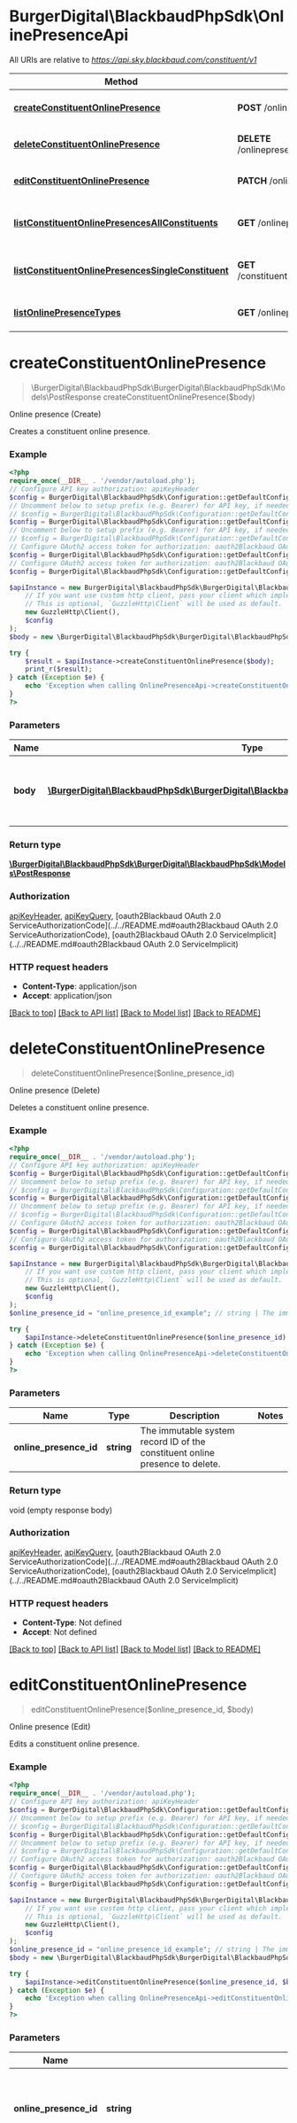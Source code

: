 # BurgerDigital\BlackbaudPhpSdk\OnlinePresenceApi

All URIs are relative to *https://api.sky.blackbaud.com/constituent/v1*

Method | HTTP request | Description
------------- | ------------- | -------------
[**createConstituentOnlinePresence**](OnlinePresenceApi.md#createconstituentonlinepresence) | **POST** /onlinepresences | Online presence (Create)
[**deleteConstituentOnlinePresence**](OnlinePresenceApi.md#deleteconstituentonlinepresence) | **DELETE** /onlinepresences/{online_presence_id} | Online presence (Delete)
[**editConstituentOnlinePresence**](OnlinePresenceApi.md#editconstituentonlinepresence) | **PATCH** /onlinepresences/{online_presence_id} | Online presence (Edit)
[**listConstituentOnlinePresencesAllConstituents**](OnlinePresenceApi.md#listconstituentonlinepresencesallconstituents) | **GET** /onlinepresences | Online presence list (All constituents)
[**listConstituentOnlinePresencesSingleConstituent**](OnlinePresenceApi.md#listconstituentonlinepresencessingleconstituent) | **GET** /constituents/{constituent_id}/onlinepresences | Online presence list (Single constituent)
[**listOnlinePresenceTypes**](OnlinePresenceApi.md#listonlinepresencetypes) | **GET** /onlinepresencetypes | Online presence types

# **createConstituentOnlinePresence**
> \BurgerDigital\BlackbaudPhpSdk\BurgerDigital\BlackbaudPhpSdk\Models\PostResponse createConstituentOnlinePresence($body)

Online presence (Create)

Creates a constituent online presence.

### Example
```php
<?php
require_once(__DIR__ . '/vendor/autoload.php');
// Configure API key authorization: apiKeyHeader
$config = BurgerDigital\BlackbaudPhpSdk\Configuration::getDefaultConfiguration()->setApiKey('Bb-Api-Subscription-Key', 'YOUR_API_KEY');
// Uncomment below to setup prefix (e.g. Bearer) for API key, if needed
// $config = BurgerDigital\BlackbaudPhpSdk\Configuration::getDefaultConfiguration()->setApiKeyPrefix('Bb-Api-Subscription-Key', 'Bearer');// Configure API key authorization: apiKeyQuery
$config = BurgerDigital\BlackbaudPhpSdk\Configuration::getDefaultConfiguration()->setApiKey('subscription-key', 'YOUR_API_KEY');
// Uncomment below to setup prefix (e.g. Bearer) for API key, if needed
// $config = BurgerDigital\BlackbaudPhpSdk\Configuration::getDefaultConfiguration()->setApiKeyPrefix('subscription-key', 'Bearer');
// Configure OAuth2 access token for authorization: oauth2Blackbaud OAuth 2.0 ServiceAuthorizationCode
$config = BurgerDigital\BlackbaudPhpSdk\Configuration::getDefaultConfiguration()->setAccessToken('YOUR_ACCESS_TOKEN');
// Configure OAuth2 access token for authorization: oauth2Blackbaud OAuth 2.0 ServiceImplicit
$config = BurgerDigital\BlackbaudPhpSdk\Configuration::getDefaultConfiguration()->setAccessToken('YOUR_ACCESS_TOKEN');

$apiInstance = new BurgerDigital\BlackbaudPhpSdk\BurgerDigital\BlackbaudPhpSdk\Api\OnlinePresenceApi(
    // If you want use custom http client, pass your client which implements `GuzzleHttp\ClientInterface`.
    // This is optional, `GuzzleHttp\Client` will be used as default.
    new GuzzleHttp\Client(),
    $config
);
$body = new \BurgerDigital\BlackbaudPhpSdk\BurgerDigital\BlackbaudPhpSdk\Models\OnlinePresenceAdd(); // \BurgerDigital\BlackbaudPhpSdk\BurgerDigital\BlackbaudPhpSdk\Models\OnlinePresenceAdd | An object that represents the online presence to create.

try {
    $result = $apiInstance->createConstituentOnlinePresence($body);
    print_r($result);
} catch (Exception $e) {
    echo 'Exception when calling OnlinePresenceApi->createConstituentOnlinePresence: ', $e->getMessage(), PHP_EOL;
}
?>
```

### Parameters

Name | Type | Description  | Notes
------------- | ------------- | ------------- | -------------
 **body** | [**\BurgerDigital\BlackbaudPhpSdk\BurgerDigital\BlackbaudPhpSdk\Models\OnlinePresenceAdd**](../Model/OnlinePresenceAdd.md)| An object that represents the online presence to create. | [optional]

### Return type

[**\BurgerDigital\BlackbaudPhpSdk\BurgerDigital\BlackbaudPhpSdk\Models\PostResponse**](../Model/PostResponse.md)

### Authorization

[apiKeyHeader](../../README.md#apiKeyHeader), [apiKeyQuery](../../README.md#apiKeyQuery), [oauth2Blackbaud OAuth 2.0 ServiceAuthorizationCode](../../README.md#oauth2Blackbaud OAuth 2.0 ServiceAuthorizationCode), [oauth2Blackbaud OAuth 2.0 ServiceImplicit](../../README.md#oauth2Blackbaud OAuth 2.0 ServiceImplicit)

### HTTP request headers

 - **Content-Type**: application/json
 - **Accept**: application/json

[[Back to top]](#) [[Back to API list]](../../README.md#documentation-for-api-endpoints) [[Back to Model list]](../../README.md#documentation-for-models) [[Back to README]](../../README.md)

# **deleteConstituentOnlinePresence**
> deleteConstituentOnlinePresence($online_presence_id)

Online presence (Delete)

Deletes a constituent online presence.

### Example
```php
<?php
require_once(__DIR__ . '/vendor/autoload.php');
// Configure API key authorization: apiKeyHeader
$config = BurgerDigital\BlackbaudPhpSdk\Configuration::getDefaultConfiguration()->setApiKey('Bb-Api-Subscription-Key', 'YOUR_API_KEY');
// Uncomment below to setup prefix (e.g. Bearer) for API key, if needed
// $config = BurgerDigital\BlackbaudPhpSdk\Configuration::getDefaultConfiguration()->setApiKeyPrefix('Bb-Api-Subscription-Key', 'Bearer');// Configure API key authorization: apiKeyQuery
$config = BurgerDigital\BlackbaudPhpSdk\Configuration::getDefaultConfiguration()->setApiKey('subscription-key', 'YOUR_API_KEY');
// Uncomment below to setup prefix (e.g. Bearer) for API key, if needed
// $config = BurgerDigital\BlackbaudPhpSdk\Configuration::getDefaultConfiguration()->setApiKeyPrefix('subscription-key', 'Bearer');
// Configure OAuth2 access token for authorization: oauth2Blackbaud OAuth 2.0 ServiceAuthorizationCode
$config = BurgerDigital\BlackbaudPhpSdk\Configuration::getDefaultConfiguration()->setAccessToken('YOUR_ACCESS_TOKEN');
// Configure OAuth2 access token for authorization: oauth2Blackbaud OAuth 2.0 ServiceImplicit
$config = BurgerDigital\BlackbaudPhpSdk\Configuration::getDefaultConfiguration()->setAccessToken('YOUR_ACCESS_TOKEN');

$apiInstance = new BurgerDigital\BlackbaudPhpSdk\BurgerDigital\BlackbaudPhpSdk\Api\OnlinePresenceApi(
    // If you want use custom http client, pass your client which implements `GuzzleHttp\ClientInterface`.
    // This is optional, `GuzzleHttp\Client` will be used as default.
    new GuzzleHttp\Client(),
    $config
);
$online_presence_id = "online_presence_id_example"; // string | The immutable system record ID of the constituent online presence to delete.

try {
    $apiInstance->deleteConstituentOnlinePresence($online_presence_id);
} catch (Exception $e) {
    echo 'Exception when calling OnlinePresenceApi->deleteConstituentOnlinePresence: ', $e->getMessage(), PHP_EOL;
}
?>
```

### Parameters

Name | Type | Description  | Notes
------------- | ------------- | ------------- | -------------
 **online_presence_id** | **string**| The immutable system record ID of the constituent online presence to delete. |

### Return type

void (empty response body)

### Authorization

[apiKeyHeader](../../README.md#apiKeyHeader), [apiKeyQuery](../../README.md#apiKeyQuery), [oauth2Blackbaud OAuth 2.0 ServiceAuthorizationCode](../../README.md#oauth2Blackbaud OAuth 2.0 ServiceAuthorizationCode), [oauth2Blackbaud OAuth 2.0 ServiceImplicit](../../README.md#oauth2Blackbaud OAuth 2.0 ServiceImplicit)

### HTTP request headers

 - **Content-Type**: Not defined
 - **Accept**: Not defined

[[Back to top]](#) [[Back to API list]](../../README.md#documentation-for-api-endpoints) [[Back to Model list]](../../README.md#documentation-for-models) [[Back to README]](../../README.md)

# **editConstituentOnlinePresence**
> editConstituentOnlinePresence($online_presence_id, $body)

Online presence (Edit)

Edits a constituent online presence.

### Example
```php
<?php
require_once(__DIR__ . '/vendor/autoload.php');
// Configure API key authorization: apiKeyHeader
$config = BurgerDigital\BlackbaudPhpSdk\Configuration::getDefaultConfiguration()->setApiKey('Bb-Api-Subscription-Key', 'YOUR_API_KEY');
// Uncomment below to setup prefix (e.g. Bearer) for API key, if needed
// $config = BurgerDigital\BlackbaudPhpSdk\Configuration::getDefaultConfiguration()->setApiKeyPrefix('Bb-Api-Subscription-Key', 'Bearer');// Configure API key authorization: apiKeyQuery
$config = BurgerDigital\BlackbaudPhpSdk\Configuration::getDefaultConfiguration()->setApiKey('subscription-key', 'YOUR_API_KEY');
// Uncomment below to setup prefix (e.g. Bearer) for API key, if needed
// $config = BurgerDigital\BlackbaudPhpSdk\Configuration::getDefaultConfiguration()->setApiKeyPrefix('subscription-key', 'Bearer');
// Configure OAuth2 access token for authorization: oauth2Blackbaud OAuth 2.0 ServiceAuthorizationCode
$config = BurgerDigital\BlackbaudPhpSdk\Configuration::getDefaultConfiguration()->setAccessToken('YOUR_ACCESS_TOKEN');
// Configure OAuth2 access token for authorization: oauth2Blackbaud OAuth 2.0 ServiceImplicit
$config = BurgerDigital\BlackbaudPhpSdk\Configuration::getDefaultConfiguration()->setAccessToken('YOUR_ACCESS_TOKEN');

$apiInstance = new BurgerDigital\BlackbaudPhpSdk\BurgerDigital\BlackbaudPhpSdk\Api\OnlinePresenceApi(
    // If you want use custom http client, pass your client which implements `GuzzleHttp\ClientInterface`.
    // This is optional, `GuzzleHttp\Client` will be used as default.
    new GuzzleHttp\Client(),
    $config
);
$online_presence_id = "online_presence_id_example"; // string | The immutable system record ID of the online presence to edit.
$body = new \BurgerDigital\BlackbaudPhpSdk\BurgerDigital\BlackbaudPhpSdk\Models\OnlinePresenceEdit(); // \BurgerDigital\BlackbaudPhpSdk\BurgerDigital\BlackbaudPhpSdk\Models\OnlinePresenceEdit | An object that represents the properties of the online presence to edit.

try {
    $apiInstance->editConstituentOnlinePresence($online_presence_id, $body);
} catch (Exception $e) {
    echo 'Exception when calling OnlinePresenceApi->editConstituentOnlinePresence: ', $e->getMessage(), PHP_EOL;
}
?>
```

### Parameters

Name | Type | Description  | Notes
------------- | ------------- | ------------- | -------------
 **online_presence_id** | **string**| The immutable system record ID of the online presence to edit. |
 **body** | [**\BurgerDigital\BlackbaudPhpSdk\BurgerDigital\BlackbaudPhpSdk\Models\OnlinePresenceEdit**](../Model/OnlinePresenceEdit.md)| An object that represents the properties of the online presence to edit. | [optional]

### Return type

void (empty response body)

### Authorization

[apiKeyHeader](../../README.md#apiKeyHeader), [apiKeyQuery](../../README.md#apiKeyQuery), [oauth2Blackbaud OAuth 2.0 ServiceAuthorizationCode](../../README.md#oauth2Blackbaud OAuth 2.0 ServiceAuthorizationCode), [oauth2Blackbaud OAuth 2.0 ServiceImplicit](../../README.md#oauth2Blackbaud OAuth 2.0 ServiceImplicit)

### HTTP request headers

 - **Content-Type**: application/json
 - **Accept**: Not defined

[[Back to top]](#) [[Back to API list]](../../README.md#documentation-for-api-endpoints) [[Back to Model list]](../../README.md#documentation-for-models) [[Back to README]](../../README.md)

# **listConstituentOnlinePresencesAllConstituents**
> \BurgerDigital\BlackbaudPhpSdk\BurgerDigital\BlackbaudPhpSdk\Models\ApiCollectionOnlinePresenceRead listConstituentOnlinePresencesAllConstituents($date_added, $last_modified, $include_inactive, $sort_token, $constituent_id, $limit, $offset)

Online presence list (All constituents)

Returns a paginated list of online presences.  <p />  The default sorting behavior is to list online presences in ascending order based on when they were created.  <p />  However, the <code>last_modified</code> parameter overrides the default sorting behavior to list online presences in ascending order based on when they were last modified. The <code>last_modified</code> parameter also adds the <code>sort_token</code> parameter to the <code>next_link</code> URL to ensure that online presences are stably sorted and that order persists when changes occur while working through a paginated list.  <p />  If the <code>last_modified</code> and <code>date_added</code> parameters are both specified, the sorting behavior is to list online presences based on when they were last modified.  <p /><b>Note:</b> This endpoint returns data with an average latency of about 30 minutes. In addition, historic records have a default <code>date_added</code> timestamp of 1600-01-01 00:00:00.000 +00:00. The timestamp for newer records reflects when the records were added.

### Example
```php
<?php
require_once(__DIR__ . '/vendor/autoload.php');
// Configure API key authorization: apiKeyHeader
$config = BurgerDigital\BlackbaudPhpSdk\Configuration::getDefaultConfiguration()->setApiKey('Bb-Api-Subscription-Key', 'YOUR_API_KEY');
// Uncomment below to setup prefix (e.g. Bearer) for API key, if needed
// $config = BurgerDigital\BlackbaudPhpSdk\Configuration::getDefaultConfiguration()->setApiKeyPrefix('Bb-Api-Subscription-Key', 'Bearer');// Configure API key authorization: apiKeyQuery
$config = BurgerDigital\BlackbaudPhpSdk\Configuration::getDefaultConfiguration()->setApiKey('subscription-key', 'YOUR_API_KEY');
// Uncomment below to setup prefix (e.g. Bearer) for API key, if needed
// $config = BurgerDigital\BlackbaudPhpSdk\Configuration::getDefaultConfiguration()->setApiKeyPrefix('subscription-key', 'Bearer');
// Configure OAuth2 access token for authorization: oauth2Blackbaud OAuth 2.0 ServiceAuthorizationCode
$config = BurgerDigital\BlackbaudPhpSdk\Configuration::getDefaultConfiguration()->setAccessToken('YOUR_ACCESS_TOKEN');
// Configure OAuth2 access token for authorization: oauth2Blackbaud OAuth 2.0 ServiceImplicit
$config = BurgerDigital\BlackbaudPhpSdk\Configuration::getDefaultConfiguration()->setAccessToken('YOUR_ACCESS_TOKEN');

$apiInstance = new BurgerDigital\BlackbaudPhpSdk\BurgerDigital\BlackbaudPhpSdk\Api\OnlinePresenceApi(
    // If you want use custom http client, pass your client which implements `GuzzleHttp\ClientInterface`.
    // This is optional, `GuzzleHttp\Client` will be used as default.
    new GuzzleHttp\Client(),
    $config
);
$date_added = "date_added_example"; // string | Format - date-time (as date-time in RFC3339). Represents a filter for online presences created on or after the specified date. The filter respects time offsets from UTC per the ISO-8601 format: 2016-05-05T17:59:31.1600745-04:00.
$last_modified = "last_modified_example"; // string | Format - date-time (as date-time in RFC3339). Represents a filter for online presences modified on or after the specified date. The filter respects time offsets from UTC per the ISO-8601 format: 2016-05-05T17:59:31.1600745-04:00.
$include_inactive = true; // bool | Set this parameter to \"true\" to include inactive online presences in the response.
$sort_token = "sort_token_example"; // string | Represents a token filter to provide the next stable-sorted list of online presences. This will be provided on the next_link collection response property when last_modified or sort_token filters are specified on the request.
$constituent_id = "constituent_id_example"; // string | Represents a list of constituent identifiers. Returns online presences if any of the specified constituent identifiers match any of the online presences' associated constituents. For example, \"constituent_id=280&amp;constituent_id=1232\" returns online presences with either \"280\" or \"1232\" constituent identifiers.
$limit = 56; // int | Format - int32. Represents the number of records to return. The default is 500. The maximum is 5000.
$offset = 56; // int | Format - int32. Represents the number of records to skip. For use with pagination.

try {
    $result = $apiInstance->listConstituentOnlinePresencesAllConstituents($date_added, $last_modified, $include_inactive, $sort_token, $constituent_id, $limit, $offset);
    print_r($result);
} catch (Exception $e) {
    echo 'Exception when calling OnlinePresenceApi->listConstituentOnlinePresencesAllConstituents: ', $e->getMessage(), PHP_EOL;
}
?>
```

### Parameters

Name | Type | Description  | Notes
------------- | ------------- | ------------- | -------------
 **date_added** | **string**| Format - date-time (as date-time in RFC3339). Represents a filter for online presences created on or after the specified date. The filter respects time offsets from UTC per the ISO-8601 format: 2016-05-05T17:59:31.1600745-04:00. | [optional]
 **last_modified** | **string**| Format - date-time (as date-time in RFC3339). Represents a filter for online presences modified on or after the specified date. The filter respects time offsets from UTC per the ISO-8601 format: 2016-05-05T17:59:31.1600745-04:00. | [optional]
 **include_inactive** | **bool**| Set this parameter to \&quot;true\&quot; to include inactive online presences in the response. | [optional]
 **sort_token** | **string**| Represents a token filter to provide the next stable-sorted list of online presences. This will be provided on the next_link collection response property when last_modified or sort_token filters are specified on the request. | [optional]
 **constituent_id** | **string**| Represents a list of constituent identifiers. Returns online presences if any of the specified constituent identifiers match any of the online presences&#x27; associated constituents. For example, \&quot;constituent_id&#x3D;280&amp;amp;constituent_id&#x3D;1232\&quot; returns online presences with either \&quot;280\&quot; or \&quot;1232\&quot; constituent identifiers. | [optional]
 **limit** | **int**| Format - int32. Represents the number of records to return. The default is 500. The maximum is 5000. | [optional]
 **offset** | **int**| Format - int32. Represents the number of records to skip. For use with pagination. | [optional]

### Return type

[**\BurgerDigital\BlackbaudPhpSdk\BurgerDigital\BlackbaudPhpSdk\Models\ApiCollectionOnlinePresenceRead**](../Model/ApiCollectionOnlinePresenceRead.md)

### Authorization

[apiKeyHeader](../../README.md#apiKeyHeader), [apiKeyQuery](../../README.md#apiKeyQuery), [oauth2Blackbaud OAuth 2.0 ServiceAuthorizationCode](../../README.md#oauth2Blackbaud OAuth 2.0 ServiceAuthorizationCode), [oauth2Blackbaud OAuth 2.0 ServiceImplicit](../../README.md#oauth2Blackbaud OAuth 2.0 ServiceImplicit)

### HTTP request headers

 - **Content-Type**: Not defined
 - **Accept**: application/json

[[Back to top]](#) [[Back to API list]](../../README.md#documentation-for-api-endpoints) [[Back to Model list]](../../README.md#documentation-for-models) [[Back to README]](../../README.md)

# **listConstituentOnlinePresencesSingleConstituent**
> \BurgerDigital\BlackbaudPhpSdk\BurgerDigital\BlackbaudPhpSdk\Models\ApiCollectionOnlinePresenceRead listConstituentOnlinePresencesSingleConstituent($constituent_id, $include_inactive)

Online presence list (Single constituent)

Returns a list of online presences for a constituent.

### Example
```php
<?php
require_once(__DIR__ . '/vendor/autoload.php');
// Configure API key authorization: apiKeyHeader
$config = BurgerDigital\BlackbaudPhpSdk\Configuration::getDefaultConfiguration()->setApiKey('Bb-Api-Subscription-Key', 'YOUR_API_KEY');
// Uncomment below to setup prefix (e.g. Bearer) for API key, if needed
// $config = BurgerDigital\BlackbaudPhpSdk\Configuration::getDefaultConfiguration()->setApiKeyPrefix('Bb-Api-Subscription-Key', 'Bearer');// Configure API key authorization: apiKeyQuery
$config = BurgerDigital\BlackbaudPhpSdk\Configuration::getDefaultConfiguration()->setApiKey('subscription-key', 'YOUR_API_KEY');
// Uncomment below to setup prefix (e.g. Bearer) for API key, if needed
// $config = BurgerDigital\BlackbaudPhpSdk\Configuration::getDefaultConfiguration()->setApiKeyPrefix('subscription-key', 'Bearer');
// Configure OAuth2 access token for authorization: oauth2Blackbaud OAuth 2.0 ServiceAuthorizationCode
$config = BurgerDigital\BlackbaudPhpSdk\Configuration::getDefaultConfiguration()->setAccessToken('YOUR_ACCESS_TOKEN');
// Configure OAuth2 access token for authorization: oauth2Blackbaud OAuth 2.0 ServiceImplicit
$config = BurgerDigital\BlackbaudPhpSdk\Configuration::getDefaultConfiguration()->setAccessToken('YOUR_ACCESS_TOKEN');

$apiInstance = new BurgerDigital\BlackbaudPhpSdk\BurgerDigital\BlackbaudPhpSdk\Api\OnlinePresenceApi(
    // If you want use custom http client, pass your client which implements `GuzzleHttp\ClientInterface`.
    // This is optional, `GuzzleHttp\Client` will be used as default.
    new GuzzleHttp\Client(),
    $config
);
$constituent_id = "constituent_id_example"; // string | The immutable system record ID of the constituent to retrieve the online presences for.
$include_inactive = true; // bool | Set this parameter to \"true\" to include inactive online presences in the response.

try {
    $result = $apiInstance->listConstituentOnlinePresencesSingleConstituent($constituent_id, $include_inactive);
    print_r($result);
} catch (Exception $e) {
    echo 'Exception when calling OnlinePresenceApi->listConstituentOnlinePresencesSingleConstituent: ', $e->getMessage(), PHP_EOL;
}
?>
```

### Parameters

Name | Type | Description  | Notes
------------- | ------------- | ------------- | -------------
 **constituent_id** | **string**| The immutable system record ID of the constituent to retrieve the online presences for. |
 **include_inactive** | **bool**| Set this parameter to \&quot;true\&quot; to include inactive online presences in the response. | [optional]

### Return type

[**\BurgerDigital\BlackbaudPhpSdk\BurgerDigital\BlackbaudPhpSdk\Models\ApiCollectionOnlinePresenceRead**](../Model/ApiCollectionOnlinePresenceRead.md)

### Authorization

[apiKeyHeader](../../README.md#apiKeyHeader), [apiKeyQuery](../../README.md#apiKeyQuery), [oauth2Blackbaud OAuth 2.0 ServiceAuthorizationCode](../../README.md#oauth2Blackbaud OAuth 2.0 ServiceAuthorizationCode), [oauth2Blackbaud OAuth 2.0 ServiceImplicit](../../README.md#oauth2Blackbaud OAuth 2.0 ServiceImplicit)

### HTTP request headers

 - **Content-Type**: Not defined
 - **Accept**: application/json

[[Back to top]](#) [[Back to API list]](../../README.md#documentation-for-api-endpoints) [[Back to Model list]](../../README.md#documentation-for-models) [[Back to README]](../../README.md)

# **listOnlinePresenceTypes**
> \BurgerDigital\BlackbaudPhpSdk\BurgerDigital\BlackbaudPhpSdk\Models\ApiCollectionString listOnlinePresenceTypes()

Online presence types

Returns a list of active online presence types.

### Example
```php
<?php
require_once(__DIR__ . '/vendor/autoload.php');
// Configure API key authorization: apiKeyHeader
$config = BurgerDigital\BlackbaudPhpSdk\Configuration::getDefaultConfiguration()->setApiKey('Bb-Api-Subscription-Key', 'YOUR_API_KEY');
// Uncomment below to setup prefix (e.g. Bearer) for API key, if needed
// $config = BurgerDigital\BlackbaudPhpSdk\Configuration::getDefaultConfiguration()->setApiKeyPrefix('Bb-Api-Subscription-Key', 'Bearer');// Configure API key authorization: apiKeyQuery
$config = BurgerDigital\BlackbaudPhpSdk\Configuration::getDefaultConfiguration()->setApiKey('subscription-key', 'YOUR_API_KEY');
// Uncomment below to setup prefix (e.g. Bearer) for API key, if needed
// $config = BurgerDigital\BlackbaudPhpSdk\Configuration::getDefaultConfiguration()->setApiKeyPrefix('subscription-key', 'Bearer');
// Configure OAuth2 access token for authorization: oauth2Blackbaud OAuth 2.0 ServiceAuthorizationCode
$config = BurgerDigital\BlackbaudPhpSdk\Configuration::getDefaultConfiguration()->setAccessToken('YOUR_ACCESS_TOKEN');
// Configure OAuth2 access token for authorization: oauth2Blackbaud OAuth 2.0 ServiceImplicit
$config = BurgerDigital\BlackbaudPhpSdk\Configuration::getDefaultConfiguration()->setAccessToken('YOUR_ACCESS_TOKEN');

$apiInstance = new BurgerDigital\BlackbaudPhpSdk\BurgerDigital\BlackbaudPhpSdk\Api\OnlinePresenceApi(
    // If you want use custom http client, pass your client which implements `GuzzleHttp\ClientInterface`.
    // This is optional, `GuzzleHttp\Client` will be used as default.
    new GuzzleHttp\Client(),
    $config
);

try {
    $result = $apiInstance->listOnlinePresenceTypes();
    print_r($result);
} catch (Exception $e) {
    echo 'Exception when calling OnlinePresenceApi->listOnlinePresenceTypes: ', $e->getMessage(), PHP_EOL;
}
?>
```

### Parameters
This endpoint does not need any parameter.

### Return type

[**\BurgerDigital\BlackbaudPhpSdk\BurgerDigital\BlackbaudPhpSdk\Models\ApiCollectionString**](../Model/ApiCollectionString.md)

### Authorization

[apiKeyHeader](../../README.md#apiKeyHeader), [apiKeyQuery](../../README.md#apiKeyQuery), [oauth2Blackbaud OAuth 2.0 ServiceAuthorizationCode](../../README.md#oauth2Blackbaud OAuth 2.0 ServiceAuthorizationCode), [oauth2Blackbaud OAuth 2.0 ServiceImplicit](../../README.md#oauth2Blackbaud OAuth 2.0 ServiceImplicit)

### HTTP request headers

 - **Content-Type**: Not defined
 - **Accept**: application/json

[[Back to top]](#) [[Back to API list]](../../README.md#documentation-for-api-endpoints) [[Back to Model list]](../../README.md#documentation-for-models) [[Back to README]](../../README.md)

